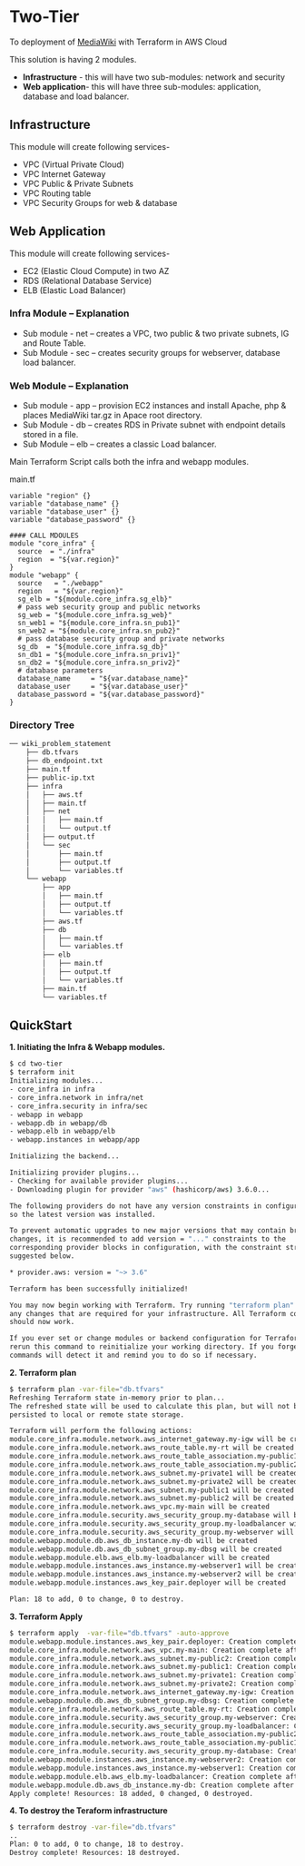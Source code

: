 
# Two-Tier

To deployment of [MediaWiki](https://www.mediawiki.org/wiki/MediaWiki) with Terraform in AWS Cloud

This solution is having 2 modules.
- **Infrastructure** - this will have two sub-modules: network and security
- **Web application**- this will have three sub-modules: application, database and load balancer.

## Infrastructure
This module will create following services-
- VPC (Virtual Private Cloud)
- VPC Internet Gateway
- VPC Public & Private Subnets
- VPC Routing table
- VPC Security Groups for web & database

## Web Application
This module will create following services-
- EC2 (Elastic Cloud Compute) in two AZ
- RDS (Relational Database Service)
- ELB (Elastic Load Balancer)

### Infra Module – Explanation
-	Sub module - net – creates a VPC, two public & two private subnets, IG and Route Table.
-	Sub Module - sec – creates security groups for webserver, database load balancer.

### Web Module – Explanation
-	Sub module - app – provision EC2 instances and install Apache, php & places MediaWiki tar.gz in Apace root directory.
-	Sub Module - db – creates RDS in Private subnet with endpoint details stored in a file.
-	Sub Module – elb – creates a classic Load balancer.

Main Terraform Script calls both the infra and webapp modules. 

main.tf 

```#### VARIABLES
variable "region" {}
variable "database_name" {}
variable "database_user" {}
variable "database_password" {}

#### CALL MDOULES
module "core_infra" {
  source  = "./infra"
  region  = "${var.region}"
}
module "webapp" {
  source   = "./webapp"
  region   = "${var.region}"
  sg_elb = "${module.core_infra.sg_elb}"
  # pass web security group and public networks
  sg_web = "${module.core_infra.sg_web}"
  sn_web1 = "${module.core_infra.sn_pub1}"
  sn_web2 = "${module.core_infra.sn_pub2}"
  # pass database security group and private networks
  sg_db  = "${module.core_infra.sg_db}"
  sn_db1 = "${module.core_infra.sn_priv1}"
  sn_db2 = "${module.core_infra.sn_priv2}"
  # database parameters
  database_name     = "${var.database_name}"
  database_user     = "${var.database_user}"
  database_password = "${var.database_password}"
}
```
### Directory Tree
```bash
── wiki_problem_statement
    ├── db.tfvars
    ├── db_endpoint.txt
    ├── main.tf
    ├── public-ip.txt
    ├── infra
    │   ├── aws.tf
    │   ├── main.tf
    │   ├── net
    │   │   ├── main.tf
    │   │   └── output.tf
    │   ├── output.tf
    │   └── sec
    │       ├── main.tf
    │       ├── output.tf
    │       └── variables.tf
    └── webapp
        ├── app
        │   ├── main.tf
        │   ├── output.tf
        │   └── variables.tf
        ├── aws.tf
        ├── db
        │   ├── main.tf
        │   └── variables.tf
        ├── elb
        │   ├── main.tf
        │   ├── output.tf
        │   └── variables.tf
        ├── main.tf
        └── variables.tf
  ```

## QuickStart 
**1. Initiating the Infra & Webapp modules.**
```bash
$ cd two-tier
$ terraform init
Initializing modules...
- core_infra in infra
- core_infra.network in infra/net
- core_infra.security in infra/sec
- webapp in webapp
- webapp.db in webapp/db
- webapp.elb in webapp/elb
- webapp.instances in webapp/app

Initializing the backend...

Initializing provider plugins...
- Checking for available provider plugins...
- Downloading plugin for provider "aws" (hashicorp/aws) 3.6.0...

The following providers do not have any version constraints in configuration,
so the latest version was installed.

To prevent automatic upgrades to new major versions that may contain breaking
changes, it is recommended to add version = "..." constraints to the
corresponding provider blocks in configuration, with the constraint strings
suggested below.

* provider.aws: version = "~> 3.6"

Terraform has been successfully initialized!

You may now begin working with Terraform. Try running "terraform plan" to see
any changes that are required for your infrastructure. All Terraform commands
should now work.

If you ever set or change modules or backend configuration for Terraform,
rerun this command to reinitialize your working directory. If you forget, other
commands will detect it and remind you to do so if necessary.
```
**2. Terraform plan**
```bash
$ terraform plan -var-file="db.tfvars"
Refreshing Terraform state in-memory prior to plan...
The refreshed state will be used to calculate this plan, but will not be
persisted to local or remote state storage.

Terraform will perform the following actions:
module.core_infra.module.network.aws_internet_gateway.my-igw will be created
module.core_infra.module.network.aws_route_table.my-rt will be created
module.core_infra.module.network.aws_route_table_association.my-public1 will be created
module.core_infra.module.network.aws_route_table_association.my-public2 will be created
module.core_infra.module.network.aws_subnet.my-private1 will be created
module.core_infra.module.network.aws_subnet.my-private2 will be created
module.core_infra.module.network.aws_subnet.my-public1 will be created
module.core_infra.module.network.aws_subnet.my-public2 will be created
module.core_infra.module.network.aws_vpc.my-main will be created
module.core_infra.module.security.aws_security_group.my-database will be created
module.core_infra.module.security.aws_security_group.my-loadbalancer will be created
module.core_infra.module.security.aws_security_group.my-webserver will be created
module.webapp.module.db.aws_db_instance.my-db will be created
module.webapp.module.db.aws_db_subnet_group.my-dbsg will be created
module.webapp.module.elb.aws_elb.my-loadbalancer will be created
module.webapp.module.instances.aws_instance.my-webserver1 will be created
module.webapp.module.instances.aws_instance.my-webserver2 will be created
module.webapp.module.instances.aws_key_pair.deployer will be created

Plan: 18 to add, 0 to change, 0 to destroy.
```
**3. Terraform Apply**
```bash
$ terraform apply  -var-file="db.tfvars" -auto-approve
module.webapp.module.instances.aws_key_pair.deployer: Creation complete after 3s [id=web_server]
module.core_infra.module.network.aws_vpc.my-main: Creation complete after 21s [id=vpc-0defdcd0e02f5dc9f]
module.core_infra.module.network.aws_subnet.my-public2: Creation complete after 6s [id=subnet-05c2191c3906658ea]
module.core_infra.module.network.aws_subnet.my-public1: Creation complete after 6s [id=subnet-0038350715546c76e]
module.core_infra.module.network.aws_subnet.my-private1: Creation complete after 6s [id=subnet-02bbf3243b51ea58b]
module.core_infra.module.network.aws_subnet.my-private2: Creation complete after 6s [id=subnet-0352d1150565d62da]
module.core_infra.module.network.aws_internet_gateway.my-igw: Creation complete after 7s [id=igw-0e777468508d64c96]
module.webapp.module.db.aws_db_subnet_group.my-dbsg: Creation complete after 4s [id=my-dbsg]
module.core_infra.module.network.aws_route_table.my-rt: Creation complete after 5s [id=rtb-053e3f3948e28437f]
module.core_infra.module.security.aws_security_group.my-webserver: Creation complete after 12s [id=sg-0f6ba8e4a85e3b343]
module.core_infra.module.security.aws_security_group.my-loadbalancer: Creation complete after 12s [id=sg-09914dafc09e37c29]
module.core_infra.module.network.aws_route_table_association.my-public2: Creation complete after 1s [id=rtbassoc-069f4e0dbfe3f584d]
module.core_infra.module.network.aws_route_table_association.my-public1: Creation complete after 1s [id=rtbassoc-000d86d4e5c759ae2]
module.core_infra.module.security.aws_security_group.my-database: Creation complete after 13s [id=sg-0acf9b16b82c39876]
module.webapp.module.instances.aws_instance.my-webserver2: Creation complete after 38s [id=i-036d635476de2dbf8]
module.webapp.module.instances.aws_instance.my-webserver1: Creation complete after 38s [id=i-02fef188397f82f4c]
module.webapp.module.elb.aws_elb.my-loadbalancer: Creation complete after 23s [id=my-loadbalancer]
module.webapp.module.db.aws_db_instance.my-db: Creation complete after 4m17s [id=my-db]
Apply complete! Resources: 18 added, 0 changed, 0 destroyed.
```
**4. To destroy the Teraform infrastructure**
```bash
$ terraform destroy -var-file="db.tfvars"
..
Plan: 0 to add, 0 to change, 18 to destroy.
Destroy complete! Resources: 18 destroyed.
```


